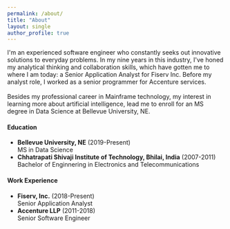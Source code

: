 ```yaml
---
permalink: /about/
title: "About"
layout: single
author_profile: true
---
```



I'm an experienced software engineer who constantly seeks out innovative solutions to everyday problems. In my nine years in this industry, I've honed my analytical thinking and collaboration skills, which have gotten me to where I am today: a Senior Application Analyst for Fiserv Inc. Before my analyst role, I worked as a senior programmer for Accenture services.<br> 
<br>
Besides my professional career in Mainframe technology, my interest in learning more about artificial intelligence, lead me to enroll for an MS degree in Data Science at Bellevue University, NE. 
 
#### Education
- **Bellevue University, NE** (2019-Present)<br>
   MS in Data Science
- **Chhatrapati Shivaji Institute of Technology, Bhilai, India** (2007-2011)<br>
   Bachelor of Enginnering in Electronics and Telecommunications

#### Work Experience
- **Fiserv, Inc.** (2018-Present)<br>
   Senior Application Analyst
- **Accenture LLP** (2011-2018)<br>
   Senior Software Engineer
